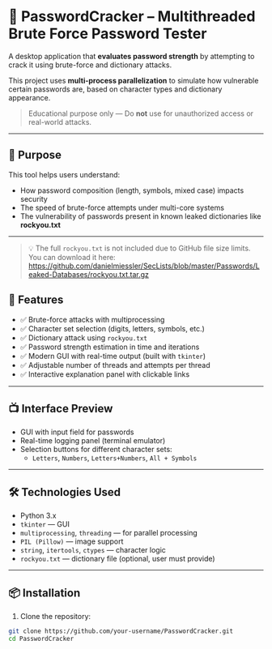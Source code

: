 # 🔐 PasswordCracker – Multithreaded Brute Force Password Tester

A desktop application that **evaluates password strength** by attempting to crack it using brute-force and dictionary attacks.

This project uses **multi-process parallelization** to simulate how vulnerable certain passwords are, based on character types and dictionary appearance.

> Educational purpose only — Do **not** use for unauthorized access or real-world attacks.

---

## 🎯 Purpose

This tool helps users understand:

- How password composition (length, symbols, mixed case) impacts security
- The speed of brute-force attempts under multi-core systems
- The vulnerability of passwords present in known leaked dictionaries like **rockyou.txt**

---
> 💡 The full `rockyou.txt` is not included due to GitHub file size limits.  
You can download it here:
https://github.com/danielmiessler/SecLists/blob/master/Passwords/Leaked-Databases/rockyou.txt.tar.gz


## 🧠 Features

- ✅ Brute-force attacks with multiprocessing
- ✅ Character set selection (digits, letters, symbols, etc.)
- ✅ Dictionary attack using `rockyou.txt`
- ✅ Password strength estimation in time and iterations
- ✅ Modern GUI with real-time output (built with `tkinter`)
- ✅ Adjustable number of threads and attempts per thread
- ✅ Interactive explanation panel with clickable links

---

## 📺 Interface Preview

- GUI with input field for passwords
- Real-time logging panel (terminal emulator)
- Selection buttons for different character sets:
  - `Letters`, `Numbers`, `Letters+Numbers`, `All + Symbols`

---

## 🛠️ Technologies Used

- Python 3.x
- `tkinter` — GUI
- `multiprocessing`, `threading` — for parallel processing
- `PIL (Pillow)` — image support
- `string`, `itertools`, `ctypes` — character logic
- `rockyou.txt` — dictionary file (optional, user must provide)

---

## 📦 Installation

1. Clone the repository:

```bash
git clone https://github.com/your-username/PasswordCracker.git
cd PasswordCracker

